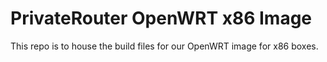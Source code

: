 # PrivateRouter OpenWRT x86 Image

This repo is to house the build files for our OpenWRT image for x86 boxes.
